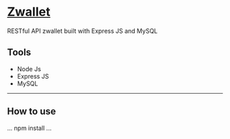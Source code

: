 # <a href="z-wallet-rizky.netlify.app" style="align=center;">Zwallet</a>

RESTful API zwallet built with Express JS and MySQL

## Tools
- Node Js
- Express JS
- MySQL
______________________________________________________________________________________
## How to use
...
npm install
...
